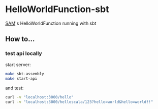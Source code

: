 # HelloWorldFunction-sbt

[SAM](https://github.com/awslabs/serverless-application-model)'s HelloWorldFunction running with sbt

## How to...

### test api locally

start server:
```bash
make sbt-assembly
make start-api
```

and test:

```bash
curl -v "localhost:3000/hello"
curl -v "localhost:3000/helloscala/123?hello=world&hello=world!!"
```
